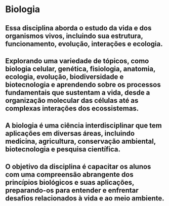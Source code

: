 # Biologia
## Essa disciplina aborda o estudo da vida e dos organismos vivos, incluindo sua estrutura, funcionamento, evolução, interações e ecologia.
## Explorando uma variedade de tópicos, como biologia celular, genética, fisiologia, anatomia, ecologia, evolução, biodiversidade e biotecnologia e aprendendo sobre os processos fundamentais que sustentam a vida, desde a organização molecular das células até as complexas interações dos ecossistemas.
## A biologia é uma ciência interdisciplinar que tem aplicações em diversas áreas, incluindo medicina, agricultura, conservação ambiental, biotecnologia e pesquisa científica.
## O objetivo da disciplina é capacitar os alunos com uma compreensão abrangente dos princípios biológicos e suas aplicações, preparando-os para entender e enfrentar desafios relacionados à vida e ao meio ambiente.

